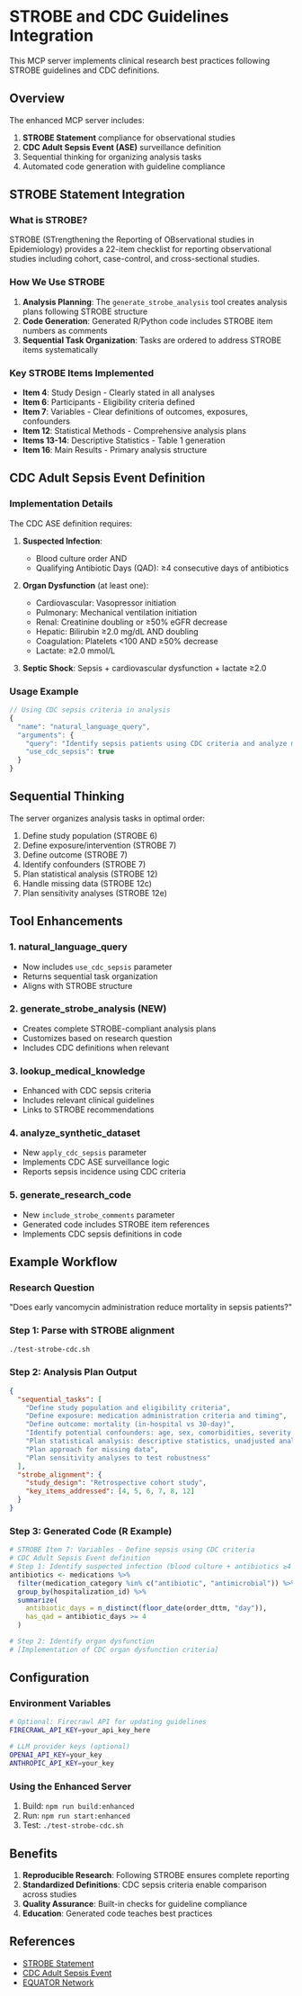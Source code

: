# STROBE and CDC Guidelines Integration

This MCP server implements clinical research best practices following STROBE guidelines and CDC definitions.

## Overview

The enhanced MCP server includes:
1. **STROBE Statement** compliance for observational studies
2. **CDC Adult Sepsis Event (ASE)** surveillance definition
3. Sequential thinking for organizing analysis tasks
4. Automated code generation with guideline compliance

## STROBE Statement Integration

### What is STROBE?

STROBE (STrengthening the Reporting of OBservational studies in Epidemiology) provides a 22-item checklist for reporting observational studies including cohort, case-control, and cross-sectional studies.

### How We Use STROBE

1. **Analysis Planning**: The `generate_strobe_analysis` tool creates analysis plans following STROBE structure
2. **Code Generation**: Generated R/Python code includes STROBE item numbers as comments
3. **Sequential Task Organization**: Tasks are ordered to address STROBE items systematically

### Key STROBE Items Implemented

- **Item 4**: Study Design - Clearly stated in all analyses
- **Item 6**: Participants - Eligibility criteria defined
- **Item 7**: Variables - Clear definitions of outcomes, exposures, confounders
- **Item 12**: Statistical Methods - Comprehensive analysis plans
- **Items 13-14**: Descriptive Statistics - Table 1 generation
- **Item 16**: Main Results - Primary analysis structure

## CDC Adult Sepsis Event Definition

### Implementation Details

The CDC ASE definition requires:

1. **Suspected Infection**:
   - Blood culture order AND
   - Qualifying Antibiotic Days (QAD): ≥4 consecutive days of antibiotics

2. **Organ Dysfunction** (at least one):
   - Cardiovascular: Vasopressor initiation
   - Pulmonary: Mechanical ventilation initiation
   - Renal: Creatinine doubling or ≥50% eGFR decrease
   - Hepatic: Bilirubin ≥2.0 mg/dL AND doubling
   - Coagulation: Platelets <100 AND ≥50% decrease
   - Lactate: ≥2.0 mmol/L

3. **Septic Shock**: Sepsis + cardiovascular dysfunction + lactate ≥2.0

### Usage Example

```javascript
// Using CDC sepsis criteria in analysis
{
  "name": "natural_language_query",
  "arguments": {
    "query": "Identify sepsis patients using CDC criteria and analyze mortality",
    "use_cdc_sepsis": true
  }
}
```

## Sequential Thinking

The server organizes analysis tasks in optimal order:

1. Define study population (STROBE 6)
2. Define exposure/intervention (STROBE 7)
3. Define outcome (STROBE 7)
4. Identify confounders (STROBE 7)
5. Plan statistical analysis (STROBE 12)
6. Handle missing data (STROBE 12c)
7. Plan sensitivity analyses (STROBE 12e)

## Tool Enhancements

### 1. natural_language_query
- Now includes `use_cdc_sepsis` parameter
- Returns sequential task organization
- Aligns with STROBE structure

### 2. generate_strobe_analysis (NEW)
- Creates complete STROBE-compliant analysis plans
- Customizes based on research question
- Includes CDC definitions when relevant

### 3. lookup_medical_knowledge
- Enhanced with CDC sepsis criteria
- Includes relevant clinical guidelines
- Links to STROBE recommendations

### 4. analyze_synthetic_dataset
- New `apply_cdc_sepsis` parameter
- Implements CDC ASE surveillance logic
- Reports sepsis incidence using CDC criteria

### 5. generate_research_code
- New `include_strobe_comments` parameter
- Generated code includes STROBE item references
- Implements CDC sepsis definitions in code

## Example Workflow

### Research Question
"Does early vancomycin administration reduce mortality in sepsis patients?"

### Step 1: Parse with STROBE alignment
```bash
./test-strobe-cdc.sh
```

### Step 2: Analysis Plan Output
```json
{
  "sequential_tasks": [
    "Define study population and eligibility criteria",
    "Define exposure: medication administration criteria and timing",
    "Define outcome: mortality (in-hospital vs 30-day)",
    "Identify potential confounders: age, sex, comorbidities, severity scores",
    "Plan statistical analysis: descriptive statistics, unadjusted analysis, adjusted models",
    "Plan approach for missing data",
    "Plan sensitivity analyses to test robustness"
  ],
  "strobe_alignment": {
    "study_design": "Retrospective cohort study",
    "key_items_addressed": [4, 5, 6, 7, 8, 12]
  }
}
```

### Step 3: Generated Code (R Example)
```r
# STROBE Item 7: Variables - Define sepsis using CDC criteria
# CDC Adult Sepsis Event definition
# Step 1: Identify suspected infection (blood culture + antibiotics ≥4 days)
antibiotics <- medications %>%
  filter(medication_category %in% c("antibiotic", "antimicrobial")) %>%
  group_by(hospitalization_id) %>%
  summarize(
    antibiotic_days = n_distinct(floor_date(order_dttm, "day")),
    has_qad = antibiotic_days >= 4
  )

# Step 2: Identify organ dysfunction
# [Implementation of CDC organ dysfunction criteria]
```

## Configuration

### Environment Variables
```bash
# Optional: Firecrawl API for updating guidelines
FIRECRAWL_API_KEY=your_api_key_here

# LLM provider keys (optional)
OPENAI_API_KEY=your_key
ANTHROPIC_API_KEY=your_key
```

### Using the Enhanced Server

1. Build: `npm run build:enhanced`
2. Run: `npm run start:enhanced`
3. Test: `./test-strobe-cdc.sh`

## Benefits

1. **Reproducible Research**: Following STROBE ensures complete reporting
2. **Standardized Definitions**: CDC sepsis criteria enable comparison across studies
3. **Quality Assurance**: Built-in checks for guideline compliance
4. **Education**: Generated code teaches best practices

## References

- [STROBE Statement](https://www.strobe-statement.org/)
- [CDC Adult Sepsis Event](https://www.cdc.gov/sepsis/clinicaltools/adult-sepsis-event.html)
- [EQUATOR Network](https://www.equator-network.org/)